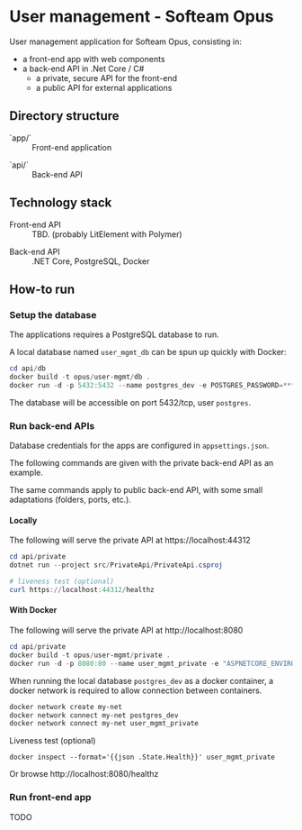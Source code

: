# User management - Softeam Opus

User management application for Softeam Opus, consisting in:
* a front-end app with web components
* a back-end API in .Net Core / C#
    * a private, secure API for the front-end
    * a public API for external applications 

## Directory structure

<dl>
    <dt>`app/`<dt>
    <dd>Front-end application</dd>
</dl>
<dl>
    <dt>`api/`<dt>
    <dd>Back-end API</dd>
</dl>

## Technology stack

<dl>
    <dt>Front-end API</dt>
    <dd>TBD. (probably LitElement with Polymer)</dd>
</dl>
<dl>
    <dt>Back-end API</dt>
    <dd>.NET Core, PostgreSQL, Docker</dd>
</dl>


## How-to run

### Setup the database

The applications requires a PostgreSQL database to run.

A local database named `user_mgmt_db` can be spun up quickly with Docker:

```powershell
cd api/db
docker build -t opus/user-mgmt/db .
docker run -d -p 5432:5432 --name postgres_dev -e POSTGRES_PASSWORD=****** opus/user-mgmt/db
```

The database will be accessible on port 5432/tcp, user `postgres`.

### Run back-end APIs

Database credentials for the apps are configured in `appsettings.json`.

The following commands are given with the private back-end API as an example.

The same commands apply to public back-end API, with some small adaptations (folders, ports, etc.).

#### Locally

The following will serve the private API at https://localhost:44312

```powershell
cd api/private
dotnet run --project src/PrivateApi/PrivateApi.csproj

# liveness test (optional)
curl https://localhost:44312/healthz
```

#### With Docker

The following will serve the private API at http://localhost:8080

```powershell
cd api/private
docker build -t opus/user-mgmt/private .
docker run -d -p 8080:80 --name user_mgmt_private -e "ASPNETCORE_ENVIRONMENT=Staging" opus/user-mgmt/private
```

When running the local database `postgres_dev` as a docker container, a docker network is required to allow connection between containers.

```powershell
docker network create my-net
docker network connect my-net postgres_dev
docker network connect my-net user_mgmt_private
```

Liveness test (optional)

```
docker inspect --format='{{json .State.Health}}' user_mgmt_private
```

Or browse http://localhost:8080/healthz

### Run front-end app

TODO